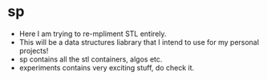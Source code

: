 # sp
- Here I am trying to re-mpliment STL entirely.
- This will be a data structures liabrary that I intend to use for my personal projects!
- sp contains all the stl containers, algos etc.
- experiments contains very exciting stuff, do check it.

